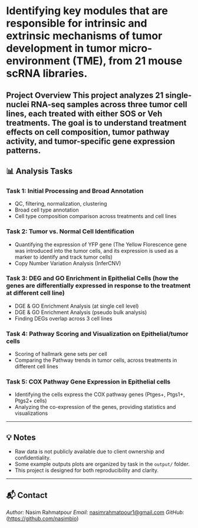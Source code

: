# Identifying key modules that are responsible for intrinsic and extrinsic mechanisms of tumor development in tumor micro-environment (TME), from 21 mouse scRNA libraries.

Project Overview
This project analyzes 21 single-nuclei RNA-seq samples across three tumor cell lines, each treated with either SOS or Veh treatments. 
The goal is to understand treatment effects on cell composition, tumor pathway activity, and tumor-specific gene expression patterns.
---

## 📊 Analysis Tasks

### **Task 1: Initial Processing and Broad Annotation**
- QC, filtering, normalization, clustering
- Broad cell type annotation
- Cell type composition comparison across treatments and cell lines

### **Task 2: Tumor vs. Normal Cell Identification**
- Quantifying the expression of YFP gene (The Yellow Florescence gene was introduced into the tumor cells, and its expression is used as a marker to identify and track tumor cells)
- Copy Number Variation Analysis (InferCNV)


### **Task 3: DEG and GO Enrichment in Epithelial Cells (how the genes are differentially expressed in response to the treatment at different cell line)**
- DGE & GO Enrichment Analysis (at single cell level)
- DGE & GO Enrichment Analysis (pseudo bulk analysis)
- Finding DEGs overlap across 3 cell lines

### **Task 4: Pathway Scoring and Visualization on Epithelial/tumor cells**
- Scoring of hallmark gene sets per cell
- Comparing the Pathway trends in tumor cells, across treatments in different cell lines

### **Task 5: COX Pathway Gene Expression in Epithelial cells**
- Identifying the cells express the COX pathway genes (Ptges+, Ptgs1+, Ptgs2+ cells)
- Analyzing the co-expression of the genes, providing statistics and visualizations

---

## 💡 Notes

- Raw data is not publicly available due to client ownership and confidentiality.
- Some example outputs plots are organized by task in the `output/` folder.
- This project is designed for both reproducibility and clarity.

---

## 📬 Contact

*Author:* Nasim Rahmatpour 
*Email:* nasimrahmatpour1@gmail.com 
*GitHub:* (https://github.com/nasimbio)

